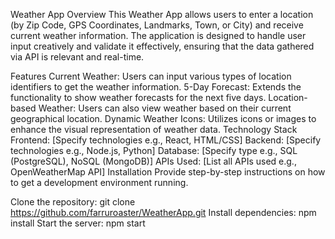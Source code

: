 Weather App
Overview
This Weather App allows users to enter a location (by Zip Code, GPS Coordinates, Landmarks, Town, or City) and receive current weather information. The application is designed to handle user input creatively and validate it effectively, ensuring that the data gathered via API is relevant and real-time.

Features
Current Weather: Users can input various types of location identifiers to get the weather information.
5-Day Forecast: Extends the functionality to show weather forecasts for the next five days.
Location-based Weather: Users can also view weather based on their current geographical location.
Dynamic Weather Icons: Utilizes icons or images to enhance the visual representation of weather data.
Technology Stack
Frontend: [Specify technologies e.g., React, HTML/CSS]
Backend: [Specify technologies e.g., Node.js, Python]
Database: [Specify type e.g., SQL (PostgreSQL), NoSQL (MongoDB)]
APIs Used: [List all APIs used e.g., OpenWeatherMap API]
Installation
Provide step-by-step instructions on how to get a development environment running.

Clone the repository:
git clone https://github.com/farruroaster/WeatherApp.git
Install dependencies:
npm install
Start the server:
npm start
